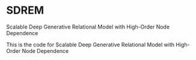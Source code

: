# SDREM
Scalable Deep Generative Relational Model with High-Order Node Dependence

This is the code for Scalable Deep Generative Relational Model with High-Order Node Dependence

